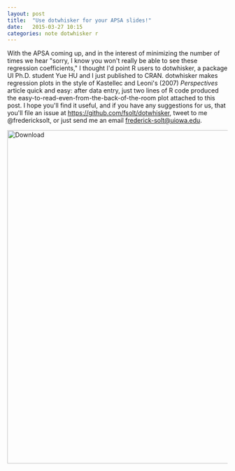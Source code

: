```yaml
---
layout: post
title:  "Use dotwhisker for your APSA slides!"
date:   2015-03-27 10:15
categories: note dotwhisker r
---
```


With the APSA coming up, and in the interest of minimizing the number of times we hear "sorry, I know you won't really be able to see these regression coefficients," I thought I'd point R users to dotwhisker, a package UI Ph.D. student Yue HU and I just published to CRAN. dotwhisker makes regression plots in the style of Kastellec and Leoni's (2007) _Perspectives_ article quick and easy: after data entry, just two lines of R code produced the easy-to-read-even-from-the-back-of-the-room plot attached to this post. I hope you'll find it useful, and if you have any suggestions for us, that you'll file an issue at <https://github.com/fsolt/dotwhisker>, tweet to me @fredericksolt, or just send me an email <frederick-solt@uiowa.edu>.

<img class="imageStyle" alt="Download" src="http://fsolt.org/blog/dotwhisker1.jpg" width="760"/>
